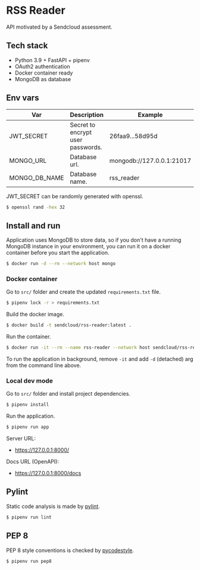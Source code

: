 # RSS Reader

API motivated by a Sendcloud assessment.

## Tech stack

- Python 3.9 + FastAPI + pipenv
- OAuth2 authentication
- Docker container ready
- MongoDB as database

## Env vars

| Var | Description | Example |
|-----|-------------|---------|
| JWT_SECRET | Secret to encrypt user passwords. | 26faa9...58d95d |
| MONGO_URL | Database url. | mongodb://127.0.0.1:21017 |
| MONGO_DB_NAME | Database name. | rss_reader |

JWT_SECRET can be randomly generated with openssl.

```sh
$ openssl rand -hex 32
```

## Install and run

Application uses MongoDB to store data, so if you don't have a running MongoDB instance in your environment,
you can run it on a docker container before you start the application.

```sh
$ docker run -d --rm --network host mongo
```

### Docker container

Go to `src/` folder and create the updated `requirements.txt` file.

```sh
$ pipenv lock -r > requirements.txt
```

Build the docker image.

```sh
$ docker build -t sendcloud/rss-reader:latest .
```

Run the container.

```sh
$ docker run -it --rm --name rss-reader --network host sendcloud/rss-reader:latest
```

To run the application in background, remove `-it` and add `-d` (detached) arg from the command line above.

### Local dev mode

Go to `src/` folder and install project dependencies.

```sh
$ pipenv install
```

Run the application.

```sh
$ pipenv run app
```

Server URL:
- https://127.0.0.1:8000/

Docs URL (OpenAPI):
  - https://127.0.0.1:8000/docs

## Pylint

Static code analysis is made by [pylint](https://pylint.pycqa.org/).

```sh
$ pipenv run lint
```

## PEP 8

PEP 8 style conventions is checked by [pycodestyle](https://github.com/PyCQA/pycodestyle).

```sh
$ pipenv run pep8
```
